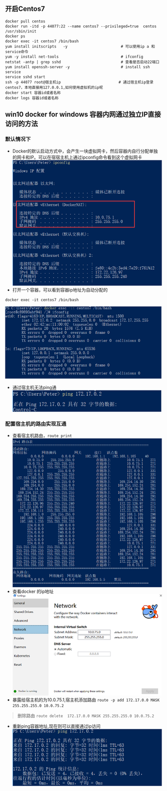 ## 开启Centos7
```
docker pull centos
docker run -itd -p 44077:22 --name centos7 --privileged=true  centos  /usr/sbin/init
docker ps 
docker exec -it centos7 /bin/bash
yum install initscripts   -y                        # 可以使用ip a 和service命令
yum -y install net-tools                            # ifconfig
netstat -antp | grep sshd                           # 查看是否启动22端口
yum install openssh-server -y                       # install ssh service
service sshd start                                    
ssh -p 44077 root@宿主机ip                          # 通过宿主机ip登录centos7，本地直接用127.0.0.1,如何使用虚拟机的ip呢
docker start 容器id或者名称
docker logs 容器id或者名称
```

## win10 docker for windows 容器内网通过独立IP直接访问的方法
### 默认情况下
+ Docker的默认启动方式中，会产生一块虚拟网卡，然后容器内自行分配单独的网卡和IP。可以在宿宿主机上通过ipconfig命令看到这个虚拟网卡
![win10 docker nat](../img/win10_docker_nat.png)
+ 打开一个容器，可以看到容器ip地址为自动分配的
```
docker exec -it centos7 /bin/bash
```
![win10 docker centos container](../img/win10_docker_centos7.png)
+ 通过宿主机无法ping通
![win10 host ping centos7](../img/wn10_host_ping_centos.png)
### 配置宿主机的路由实现互通
+ 查看宿主机路由，`route print`
![win10 route print](../img/win10_route_print.png)  
+ 查看docker 的ip地址
![win10 docker for setting](../img/win10_docker_for_setting.png)
+ 暴露给宿主机的为10.0.75.1,宿主机添加路由
`route -p add 172.17.0.0 MASK 255.255.255.0 10.0.75.2`
> 删除路由 `route delete  172.17.0.0 MASK 255.255.255.0 10.0.75.2`
+ 重新ping容器地址,现在则可以直接通过ip访问
![win10 host ping centos7](../img/win10_host_ping_centos7.png)
